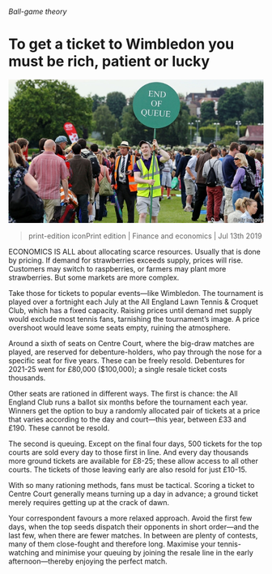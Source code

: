 ###### Ball-game theory

# To get a ticket to Wimbledon you must be rich, patient or lucky 

![image](images/20190713_FNP001_0.jpg) 

> print-edition iconPrint edition | Finance and economics | Jul 13th 2019 

ECONOMICS IS ALL about allocating scarce resources. Usually that is done by pricing. If demand for strawberries exceeds supply, prices will rise. Customers may switch to raspberries, or farmers may plant more strawberries. But some markets are more complex.  

Take those for tickets to popular events—like Wimbledon. The tournament is played over a fortnight each July at the All England Lawn Tennis & Croquet Club, which has a fixed capacity. Raising prices until demand met supply would exclude most tennis fans, tarnishing the tournament’s image. A price overshoot would leave some seats empty, ruining the atmosphere. 

Around a sixth of seats on Centre Court, where the big-draw matches are played, are reserved for debenture-holders, who pay through the nose for a specific seat for five years. These can be freely resold. Debentures for 2021-25 went for £80,000 ($100,000); a single resale ticket costs thousands. 

Other seats are rationed in different ways. The first is chance: the All England Club runs a ballot six months before the tournament each year. Winners get the option to buy a randomly allocated pair of tickets at a price that varies according to the day and court—this year, between £33 and £190. These cannot be resold. 

The second is queuing. Except on the final four days, 500 tickets for the top courts are sold every day to those first in line. And every day thousands more ground tickets are available for £8-25; these allow access to all other courts. The tickets of those leaving early are also resold for just £10-15. 

With so many rationing methods, fans must be tactical. Scoring a ticket to Centre Court generally means turning up a day in advance; a ground ticket merely requires getting up at the crack of dawn. 

Your correspondent favours a more relaxed approach. Avoid the first few days, when the top seeds dispatch their opponents in short order—and the last few, when there are fewer matches. In between are plenty of contests, many of them close-fought and therefore long. Maximise your tennis-watching and minimise your queuing by joining the resale line in the early afternoon—thereby enjoying the perfect match. 

